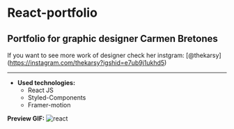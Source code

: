 # React-portfolio

## Portfolio for graphic designer Carmen Bretones 
  If you want to see more work of designer check her instgram:
  [@thekarsy] (https://instagram.com/thekarsy?igshid=e7ub9j1ukhd5)
  
---
* __Used technologies:__
  * React JS
  * Styled-Components
  * Framer-motion
  
__Preview GIF:__
![react](https://user-images.githubusercontent.com/73307960/113580236-b59f3b80-9625-11eb-8e91-a15a2bebef2b.gif)
  

